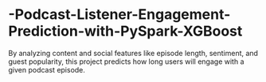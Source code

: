# -Podcast-Listener-Engagement-Prediction-with-PySpark-XGBoost
By analyzing content and social features like episode length, sentiment, and guest popularity, this project predicts how long users will engage with a given podcast episode.
